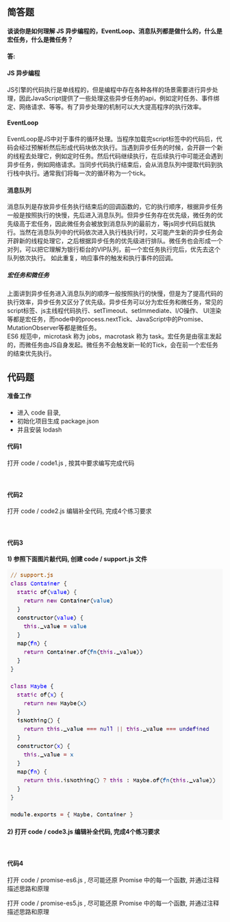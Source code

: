 ## 简答题


#### 谈谈你是如何理解 JS 异步编程的，EventLoop、消息队列都是做什么的，什么是宏任务，什么是微任务？

**答:**  
#### JS 异步编程  
JS引擎的代码执行是单线程的，但是编程中存在各种各样的场景需要进行异步处理，因此JavaScript提供了一些处理这些异步任务的api，例如定时任务、事件绑定、网络请求、等等。有了异步处理的机制可以大大提高程序的执行效率。  
#### EventLoop  
EventLoop是JS中对于事件的循环处理。当程序加载完script标签中的代码后，代码会经过预解析然后形成代码块依次执行。当遇到异步任务的时候，会开辟一个新的线程去处理它，例如定时任务。然后代码继续执行，在后续执行中可能还会遇到异步任务，例如网络请求。当同步代码执行结束后，会从消息队列中提取代码到执行栈中执行。通常我们将每一次的循环称为一个tick。
#### 消息队列  
消息队列是存放异步任务执行结束后的回调函数的，它的执行顺序，根据异步任务一般是按照执行的快慢，先后进入消息队列。但异步任务存在优先级，微任务的优先级高于宏任务，因此微任务会被放到消息队列的最前方，等js同步代码后就执行。当然在消息队列中的代码依次进入执行栈执行时，又可能产生新的异步任务会开辟新的线程处理它，之后根据异步任务的优先级进行排队。微任务也会形成一个对列，可以把它理解为银行柜台的VIP队列，前一个宏任务执行完后，优先去这个队列依次执行。 如此重复，响应事件的触发和执行事件的回调。
##### 宏任务和微任务
上面讲到异步任务进入消息队列的顺序一般按照执行的快慢，但是为了提高代码的执行效率，异步任务又区分了优先级。异步任务可以分为宏任务和微任务，常见的script标签、js主线程代码执行、setTimeout、setImmediate、I/O操作、 UI渲染等都是宏任务，而node中的process.nextTick、JavaScript中的Promise、MutationObserver等都是微任务。  
ES6 规范中，microtask 称为 jobs，macrotask 称为 task。宏任务是由宿主发起的，而微任务由JS自身发起。微任务不会触发新一轮的Tick，会在前一个宏任务的结束优先执行。



## 代码题

#### 准备工作

- 进入 code 目录, 
- 初始化项目生成 package.json
- 并且安装 lodash

#### 代码1

打开 code / code1.js , 按其中要求编写完成代码

　

#### 代码2

打开 code / code2.js 编辑补全代码, 完成4个练习要求

　

#### 代码3

**1) 参照下面图片敲代码, 创建 code / support.js 文件**

![2020-12-21_211700](images/2020-12-21_211700.png)

**2) 打开 code / code3.js 编辑补全代码, 完成4个练习要求**

　

#### 代码4

打开 code / promise-es6.js , 尽可能还原 Promise 中的每一个函数, 并通过注释描述思路和原理

打开 code / promise-es5.js , 尽可能还原 Promise 中的每一个函数, 并通过注释描述思路和原理

　

　
